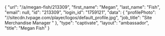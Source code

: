 {
    "url": "\/a\/megan-fish\/213309",
    "first_name": "Megan",
    "last_name": "Fish",
    "email": null,
    "id": "213309",
    "login_id": "1759121",
    "data": {
        "profilePhoto": "\/\/sitecdn.tvpage.com\/player\/logos\/default_profile.jpg",
        "job_title": "Site Merchandise Manager "
    },
    "type": "captivate",
    "layout": "ambassador",
    "title": "Megan Fish"
}
